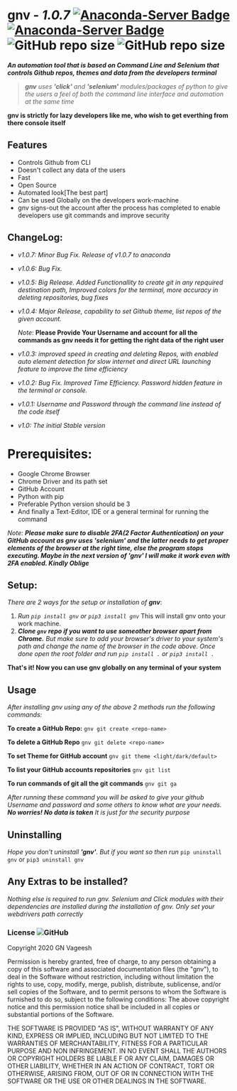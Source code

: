 # gnv - _1.0.7_ [![Anaconda-Server Badge](https://anaconda.org/gnvageesh/gnv/badges/version.svg)](https://anaconda.org/gnvageesh/gnv) [![Anaconda-Server Badge](https://anaconda.org/gnvageesh/gnv/badges/installer/conda.svg)](https://conda.anaconda.org/gnvageesh) ![GitHub repo size](https://img.shields.io/github/repo-size/GNVageesh/gnv?style=flat-square) ![GitHub repo size](https://img.shields.io/badge/gnv-autmation-orange?style=flat-square)
_**An automation tool that is based on Command Line and Selenium that controls Github repos, themes and data from the developers terminal**_

> _**gnv** uses **'click'** and **'selenium'** modules/packages of python to give the users a feel of both the command line interface and automation at the same time_

**gnv is strictly for lazy developers like me, who wish to get everthing from there console itself**

## Features

 - Controls Github from CLI
 - Doesn't collect any data of the users
 - Fast
 - Open Source
 - Automated look[The best part]
 - Can be used Globally on the developers work-machine
 - gnv signs-out the account after the process has completed to enable developers use git commands and improve security

## ChangeLog:

 - *v1.0.7:* _Minor Bug Fix. Release of v1.0.7 to anaconda_ 

 - *v1.0.6:* _Bug Fix._

 - *v1.0.5:* _Big Release. Added Functionallity to create git in any repquired destination path, Improved colors for the terminal, more accuracy in deleting repositories, bug fixes_

 - *v1.0.4:* _Major Release, capability to set Github theme, list repos of the given account._
    
    _Note_: **Please Provide Your Username and account for all the commands as gnv needs it for getting the right data of the right user**

 - *v1.0.3:* _improved speed in creating and deleting Repos, with enabled auto element detection for slow internet and direct URL launching feature to improve the time efficiency_

 - *v1.0.2:* _Bug Fix. Improved Time Efficiency. Password hidden feature in the terminal or console._

 - *v1.0.1:* _Username and Password through the command line instead of the code itself_

 - *v1.0:* _The initial Stable version_

# Prerequisites:

 - Google Chrome Browser
 - Chrome Driver and its path set
 - GitHub Account
 - Python with pip
 - Preferable Python version should be 3
 - And finally a Text-Editor, IDE or a general terminal for running the command
 
_Note:_ ***Please make sure to disable 2FA(2 Factor Authentication) on your GitHub account as gnv uses 'selenium' and the latter needs to get proper elements of the browser at the right time, else the program stops executing. Maybe in the next version of 'gnv' I will make it work even with 2FA enabled. Kindly Oblige***

## Setup:

_There are 2 ways for the setup or installation of **gnv**_:

 1. _Run `pip install gnv` or `pip3 install gnv`_ This will install gnv onto your work machine. 
 2. _**Clone `gnv` repo if you want to use someother browser apart from Chrome.** But make sure to add your browser's driver to your system's path and change the name of the browser in the code above. Once done open the root folder and run `pip install .` or `pip3 install .`_	 
 
 **That's it! Now you can use gnv globally on any terminal of your system**
	 

## Usage
_After installing gnv using any of the above 2 methods run the following commands:_

**To create a GitHub Repo:**
`gnv git create <repo-name>`

**To delete a GitHub Repo**
`gnv git delete <repo-name>`

**To set Theme for GitHub account**
`gnv git theme <light/dark/default>`

**To list your GitHub accounts repositories**
`gnv git list`

**To run commands of git all the git commands**
`gnv git ga`


_After running these command you will be asked to give your github Username and password and some others to know what are your needs. **No worries! No data is taken** It is just for the security purpose_

## Uninstalling

_Hope you don't uninstall **'gnv'**. But if you want so then run_
`pip uninstall gnv` or `pip3 uninstall gnv`

## Any Extras to be installed?

_Nothing else is required to run gnv. Selenium and Click modules with their dependencies are installed during the installation of gnv. Only set your webdrivers path correctly_

### License ![GitHub](https://img.shields.io/github/license/mashape/apistatus)
Copyright 2020 GN Vageesh

Permission is hereby granted, free of charge, to any person obtaining a copy of this software and
associated documentation files (the "gnv"), to deal in the Software without restriction, including without
limitation the rights to use, copy, modify, merge, publish, distribute, sublicense, and/or sell copies of the Software,
and to permit persons to whom the Software is furnished to do so, subject to the following conditions:
The above copyright notice and this permission notice shall be included in all copies or substantial portions of the Software.

THE SOFTWARE IS PROVIDED "AS IS", WITHOUT WARRANTY OF ANY KIND, EXPRESS OR IMPLIED, INCLUDING BUT NOT LIMITED TO THE WARRANTIES
OF MERCHANTABILITY, FITNESS FOR A PARTICULAR PURPOSE AND NON INFRINGEMENT. IN NO EVENT SHALL THE AUTHORS OR COPYRIGHT HOLDERS BE LIABLE F
OR ANY CLAIM, DAMAGES OR OTHER LIABILITY, WHETHER IN AN ACTION OF CONTRACT, TORT OR OTHERWISE, ARISING FROM, OUT OF OR IN CONNECTION
WITH THE SOFTWARE OR THE USE OR OTHER DEALINGS IN THE SOFTWARE.
